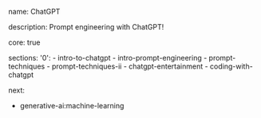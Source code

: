 name: ChatGPT

description: Prompt engineering with ChatGPT!

core: true

sections:
  '0':
    - intro-to-chatgpt
    - intro-prompt-engineering
    - prompt-techniques
    - prompt-techniques-ii
    - chatgpt-entertainment
    - coding-with-chatgpt

next:
  - generative-ai:machine-learning
  